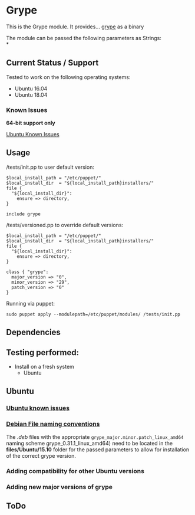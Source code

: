 # Grype

This is the Grype module. It provides... [grype](https://github.com/anchore/grype/) as a binary

The module can be passed the following parameters as Strings:  
* 
  
## Current Status / Support
Tested to work on the following operating systems:
* Ubuntu 16.04
* Ubuntu 18.04

### Known Issues  
**64-bit support only**  

[Ubuntu Known Issues](#Ubuntu_known_issues)

## Usage 
/tests/init.pp to user default version:
```
$local_install_path = "/etc/puppet/"
$local_install_dir  = "${local_install_path}installers/"
file {
  "${local_install_dir}":
    ensure => directory,
}

include grype
```
/tests/versioned.pp to override default versions:
```
$local_install_path = "/etc/puppet/"
$local_install_dir  = "${local_install_path}installers/"
file {
  "${local_install_dir}":
    ensure => directory,
}

class { "grype":
  major_version => "0",
  minor_version => "29",
  patch_version => "0"
}
```

Running via puppet:
```
sudo puppet apply --modulepath=/etc/puppet/modules/ /tests/init.pp
```

## Dependencies

## Testing performed:
* Install on a fresh system
	* Ubuntu
	
## Ubuntu
### <a href="Ubuntu_known_issues">Ubuntu known issues</a>


### <a href="Debian_file_naming_conventions">Debian File naming conventions</a>
The *.deb* files with the appropriate `grype_major.minor.patch_linux_amd64` naming scheme grype_0.31.1_linux_amd64) need to be located in the **files/Ubuntu/15.10** folder for the passed parameters to allow for installation of the correct grype version.  

### Adding compatibility for other Ubuntu versions
### Adding new major versions of grype

## ToDo
